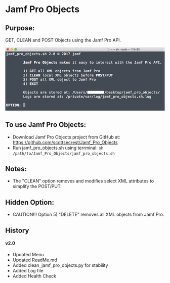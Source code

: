# Jamf Pro Objects

## Purpose:
GET, CLEAN and POST Objects using the Jamf Pro API.

![Menu](https://github.com/scottsecrest/Jamf_Pro_Objects/blob/master/menu.png)

## To use Jamf Pro Objects:
* Download Jamf Pro Objects project from GitHub at: https://github.com/scottsecrest/Jamf_Pro_Objects
* Run jamf_pro_objects.sh using terrminal: `sh /path/to/Jamf_Pro_Objects/jamf_pro_objects.sh`

## Notes: 
* The "CLEAN" option removes and modifies select XML attributes to simplify the POST/PUT.

## Hidden Option:
* CAUTION!!! Option 5) "DELETE" removes all XML objects from Jamf Pro.

## History

#### v2.0

* Updated Menu
* Updated ReadMe.md
* Added clean_jamf_pro_objects.py for stability
* Added Log file
* Added Health Check
